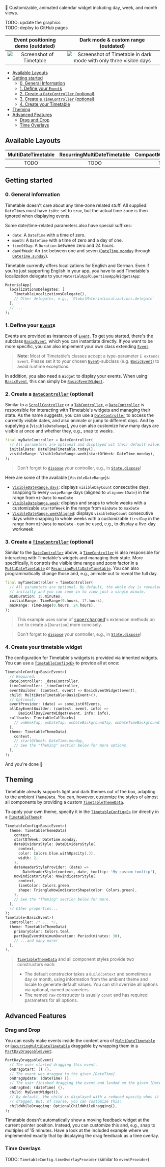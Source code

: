 📅 Customizable, animated calendar widget including day, week, and month views.

TODO: update the graphics  
TODO: deploy to GitHub pages

|                                  Event positioning demo (outdated)                                   |                                                              Dark mode & custom range (outdated)                                                               |
| :--------------------------------------------------------------------------------------------------: | :------------------------------------------------------------------------------------------------------------------------------------------------------------: |
| ![Screenshot of Timetable](https://github.com/JonasWanke/timetable/raw/master/doc/demo.gif?raw=true) | ![Screenshot of Timetable in dark mode with only three visible days](https://github.com/JonasWanke/timetable/raw/master/doc/screenshot-3day-dark.jpg?raw=true) |

* [Available Layouts](#available-layouts)
* [Getting started](#getting-started)
  * [0. General Information](#0-general-information)
  * [1. Define your `Event`s](#1-define-your-events)
  * [2. Create a `DateController` (optional)](#2-create-a-datecontroller-optional)
  * [3. Create a `TimeController` (optional)](#3-create-a-timecontroller-optional)
  * [4. Create your Timetable](#4-create-your-timetable)
* [Theming](#theming)
* [Advanced Features](#advanced-features)
  * [Drag and Drop](#drag-and-drop)
  * [Time Overlays](#time-overlays)

## Available Layouts

| MultiDateTimetable | RecurringMultiDateTimetable | CompactMonthTimetable |
| :----------------: | :-------------------------: | :-------------------: |
|        TODO        |            TODO             |         TODO          |

## Getting started

### 0. General Information

Timetable doesn't care about any time-zone related stuff.
All supplied `DateTime`s must have `isUtc` set to `true`, but the actual time zone is then ignored when displaying events.

Some date/time-related parameters also have special suffixes:

* `date`: A `DateTime` with a time of zero.
* `month`: A `DateTime` with a time of zero and a day of one.
* `timeOfDay`: A `Duration` between zero and 24 hours.
* `dayOfWeek`: An `int` between one and seven ([`DateTime.monday`](https://api.flutter.dev/flutter/dart-core/DateTime/monday-constant.html) through [`DateTime.sunday`](https://api.flutter.dev/flutter/dart-core/DateTime/sunday-constant.html)).

Timetable currently offers localizations for English and German.
Even if you're just supporting English in your app, you have to add Timetable's localization delegate to your `MaterialApp`/`CupertinoApp`/`WidgetsApp`:

```dart
MaterialApp(
  localizationsDelegates: [
    TimetableLocalizationsDelegate(),
    // Other delegates, e.g., `GlobalMaterialLocalizations.delegate`
  ],
  // ...
);
```

### 1. Define your [`Event`]s

Events are provided as instances of [`Event`].
To get you started, there's the subclass [`BasicEvent`], which you can instantiate directly.
If you want to be more specific, you can also implement your own class extending [`Event`].

> **Note:** Most of Timetable's classes accept a type-parameter `E extends Event`.
> Please set it to your chosen [`Event`]-subclass (e.g. [`BasicEvent`]) to avoid runtime exceptions.

In addition, you also need a `Widget` to display your events.
When using [`BasicEvent`], this can simply be [`BasicEventWidget`].

### 2. Create a [`DateController`] (optional)

Similar to a [`ScrollController`] or a [`TabController`], a [`DateController`] is responsible for interacting with Timetable's widgets and managing their state.
As the name suggests, you can use a [`DateController`] to access the currently visible dates, and also animate or jump to different days.
And by supplying a [`VisibleDateRange`], you can also customize how many days are visible at once and whether they, e.g., snap to weeks.

```dart
final myDateController = DateController(
  // All parameters are optional and displayed wit their default value.
  initialDate: DateTimeTimetable.today(),
  visibleRange: VisibleDateRange.week(startOfWeek: DateTime.monday),
);
```

> Don't forget to [`dispose`][`DateController.dispose`] your controller, e.g., in [`State.dispose`]!

Here are some of the available [`VisibleDateRange`]s:

* [`VisibleDateRange.days`]: displays `visibleDayCount` consecutive days, snapping to every `swipeRange` days (aligned to `alignmentDate`) in the range from `minDate` to `maxDate`
* [`VisibleDateRange.week`]: displays and snaps to whole weeks with a customizable `startOfWeek` in the range from `minDate` to `maxDate`
* [`VisibleDateRange.weekAligned`]: displays `visibleDayCount` consecutive days while snapping to whole weeks with a customizable `firstDay` in the range from `minDate` to `maxDate` – can be used, e.g., to display a five-day workweek

### 3. Create a [`TimeController`] (optional)

Similar to the [`DateController`] above, a [`TimeController`] is also responsible for interacting with Timetable's widgets and managing their state.
More specifically, it controls the visible time range and zoom factor in a [`MultiDateTimetable`] or [`RecurringMultiDateTimetable`].
You can also programmatically change those and, e.g., animate out to reveal the full day.

```dart
final myTimeController = TimeController(
  // All parameters are optional. By default, the whole day is revealed
  // initially and you can zoom in to view just a single minute.
  minDuration: 15.minutes,
  initialRange: TimeRange(9.hours, 17.hours),
  maxRange: TimeRange(0.hours, 24.hours),
);
```

> This example uses some of [<kbd>supercharged</kbd>]'s extension methods on `int` to create a [`Duration`] more concisely.

> Don't forget to [`dispose`][`TimeController.dispose`] your controller, e.g., in [`State.dispose`]!

### 4. Create your timetable widget

The configuration for Timetable's widgets is provided via inherited widgets.
You can use a [`TimetableConfig<E>`] to provide all at once:

```dart
TimetableConfig<BasicEvent>(
  // Required:
  dateController: _dateController,
  timeController: _timeController,
  eventBuilder: (context, event) => BasicEventWidget(event),
  child: MultiDateTimetable<BasicEvent>(),
  // Optional:
  eventProvider: (date) => someListOfEvents,
  allDayEventBuilder: (context, event, info) =>
      BasicAllDayEventWidget(event, info: info),
  callbacks: TimetableCallbacks(
    // onWeekTap, onDateTap, onDateBackgroundTap, onDateTimeBackgroundTap
  ),
  theme: TimetableThemeData(
    context,
    // startOfWeek: DateTime.monday,
    // See the "Theming" section below for more options.
  ),
);
```

And you're done 🎉

## Theming

Timetable already supports light and dark themes out of the box, adapting to the ambient `ThemeData`.
You can, however, customize the styles of almost all components by providing a custom [`TimetableThemeData`].

To apply your own theme, specify it in the [`TimetableConfig<E>`] (or directly in a [`TimetableTheme`]):

```dart
TimetableConfig<BasicEvent>(
  theme: TimetableThemeData(
    context,
    startOfWeek: DateTime.monday,
    dateDividersStyle: DateDividersStyle(
      context,
      color: Colors.blue.withOpacity(.3),
      width: 2,
    ),
    dateHeaderStyleProvider: (date) =>
        DateHeaderStyle(context, date, tooltip: 'My custom tooltip'),
    nowIndicatorStyle: NowIndicatorStyle(
      context,
      lineColor: Colors.green,
      shape: TriangleNowIndicatorShape(color: Colors.green),
    ),
    // See the "Theming" section below for more.
  ),
  // Other properties...
);
Timetable<BasicEvent>(
  controller: /* ... */,
  theme: TimetableThemeData(
    primaryColor: Colors.teal,
    partDayEventMinimumDuration: Period(minutes: 30),
    // ...and many more!
  ),
),
```

> [`TimetableThemeData`] and all component styles provide two constructors each:
>
> * The default constructor takes a `BuildContext` and sometimes a day or month, using information from the ambient theme and locale to generate default values.
>   You can still override all options via optional, named parameters.
> * The named `raw` constructor is usually `const` and has required parameters for all options.

## Advanced Features

### Drag and Drop

You can easily make events inside the content area of [`MultiDateTimetable`] or [`RecurringMultiDateTimetable`] draggable by wrapping them in a [`PartDayDraggableEvent`]:

```dart
PartDayDraggableEvent(
  // The user started dragging this event.
  onDragStart: () {},
  // The event was dragged to the given [DateTime].
  onDragUpdate: (dateTime) {},
  // The user finished dragging the event and landed on the given [DateTime].
  onDragEnd: (dateTime) {},
  child: MyEventWidget(),
  // By default, the child is displayed with a reduced opacity when it's
  // dragged. But, of course, you can customize this:
  childWhileDragging: OptionalChildWhileDragging(),
);
```

Timetable doesn't automatically show a moving feedback widget at the current pointer position.
Instead, you can customize this and, e.g., snap to multiples of 15 minutes.
Have a look at the included example where we implemented exactly that by displaying the drag feedback as a time overlay.

### Time Overlays

TODO: `TimetableConfig.timeOverlayProvider` (similar to `eventProvider`)

[example/main.dart]: https://github.com/JonasWanke/timetable/blob/master/example/lib/main.dart
<!-- Flutter -->
[`Duration]: https://api.flutter.dev/flutter/dart-core/Duration-class.html
[`ScrollController`]: https://api.flutter.dev/flutter/widgets/ScrollController-class.html
[`State.dispose`]: https://api.flutter.dev/flutter/widgets/State/dispose.html
[`TabController`]: https://api.flutter.dev/flutter/material/TabController-class.html
<!-- timetable -->
[`BasicEvent`]: https://pub.dev/documentation/timetable/latest/timetable/BasicEvent-class.html
[`BasicEventWidget`]: https://pub.dev/documentation/timetable/latest/timetable/BasicEventWidget-class.html
[`CompactMonthTimetable`]: https://pub.dev/documentation/timetable/latest/timetable/CompactMonthTimetable-class.html
[`DateController`]: https://pub.dev/documentation/timetable/latest/timetable/DateController-class.html
[`DateController.dispose`]: https://pub.dev/documentation/timetable/latest/timetable/DateController/dispose.html
[`Event`]: https://pub.dev/documentation/timetable/latest/timetable/Event-class.html
[`MultiDateTimetable`]: https://pub.dev/documentation/timetable/latest/timetable/MultiDateTimetable-class.html
[`PartDayDraggableEvent`]: https://pub.dev/documentation/timetable/latest/timetable/PartDayDraggableEvent-class.html
[`RecurringMultiDateTimetable`]: https://pub.dev/documentation/timetable/latest/timetable/RecurringMultiDateTimetable-class.html
[`TimeController`]: https://pub.dev/documentation/timetable/latest/timetable/TimeController-class.html
[`TimeController.dispose`]: https://pub.dev/documentation/timetable/latest/timetable/TimeController/dispose.html
[`TimetableConfig<E>`]: https://pub.dev/documentation/timetable/latest/timetable/TimetableConfig-class.html
[`TimetableTheme`]: https://pub.dev/documentation/timetable/latest/timetable/TimetableTheme-class.html
[`TimetableThemeData`]: https://pub.dev/documentation/timetable/latest/timetable/TimetableThemeData-class.html
[`VisibleDateRange.days`]: https://pub.dev/documentation/timetable/latest/timetable/VisibleDateRange/days.html
[`VisibleDateRange.week`]: https://pub.dev/documentation/timetable/latest/timetable/VisibleDateRange/week.html
[`VisibleDateRange.weekAligned`]: https://pub.dev/documentation/timetable/latest/timetable/VisibleDateRange/foo.html
<!-- supercharged -->
[<kbd>supercharged</kbd>]: https://pub.dev/packages/supercharged
